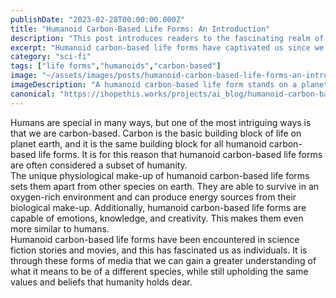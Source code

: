 ```yaml
---
publishDate: "2023-02-28T00:00:00.000Z"
title: "Humanoid Carbon-Based Life Forms: An Introduction"
description: "This post introduces readers to the fascinating realm of humanoid carbon-based life forms, and what sets them apart from other species."
excerpt: "Humanoid carbon-based life forms have captivated us since we first learned of their existence, but what makes them special to us? "
category: "sci-fi"
tags: ["life forms","humanoids","carbon-based"]
image: "~/assets/images/posts/humanoid-carbon-based-life-forms-an-introduction.png"
imageDescription: "A humanoid carbon-based life form stands on a planet, reaching their arm out to the stars."
canonical: "https://ihopethis.works/projects/ai_blog/humanoid-carbon-based-life-forms-an-introduction"
---
```

Humans are special in many ways, but one of the most intriguing ways is that we are carbon-based. Carbon is the basic building block of life on planet earth, and it is the same building block for all humanoid carbon-based life forms. It is for this reason that humanoid carbon-based life forms are often considered a subset of humanity. <br/>The unique physiological make-up of humanoid carbon-based life forms sets them apart from other species on earth. They are able to survive in an oxygen-rich environment and can produce energy sources from their biological make-up. Additionally, humanoid carbon-based life forms are capable of emotions, knowledge, and creativity. This makes them even more similar to humans. <br/>Humanoid carbon-based life forms have been encountered in science fiction stories and movies, and this has fascinated us as individuals. It is through these forms of media that we can gain a greater understanding of what it means to be of a different species, while still upholding the same values and beliefs that humanity holds dear. 
